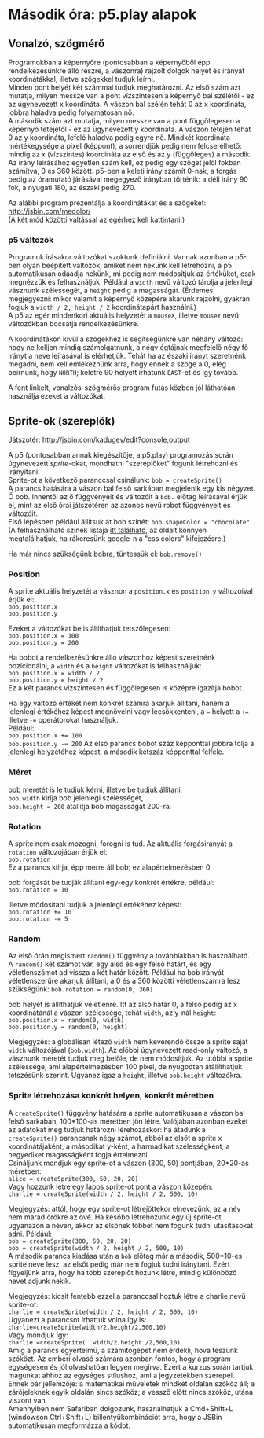 # Második óra: p5.play alapok

## Vonalzó, szögmérő

Programokban a képernyőre (pontosabban a képernyőből épp rendelkezésünkre álló részre, a vászonra) rajzolt dolgok helyét és irányát koordinátákkal, illetve szögekkel tudjuk leírni.  
Minden pont helyét két számmal tudjuk meghatározni. Az első szám azt mutatja, milyen messze van a pont vízszintesen a képernyő bal szélétől - ez az úgynevezett x koordináta. A vászon bal szélén tehát 0 az x koordináta, jobbra haladva pedig folyamatosan nő.  
A második szám azt mutatja, milyen messze van a pont függőlegesen a képernyő tetejétől - ez az úgynevezett y koordináta. A vászon tetején tehát 0 az y koordináta, lefelé haladva pedig egyre nő. Mindkét koordináta mértékegysége a pixel (képpont), a sorrendjük pedig nem felcserélhető: mindig az x (vízszintes) koordináta az első és az y (függőleges) a második.  
Az irány leírásához egyetlen szám kell, ez pedig egy szöget jelöl fokban számítva, 0 és 360 között. p5-ben a keleti irány számít 0-nak, a forgás pedig az óramutató járásával megegyező irányban történik: a déli irány 90 fok, a nyugati 180, az északi pedig 270.  

Az alábbi program prezentálja a koordinátákat és a szögeket: http://jsbin.com/medolor/  
(A két mód közötti váltással az egérhez kell kattintani.)  

### p5 változók

Programok írásakor változókat szoktunk definiálni. Vannak azonban a p5-ben olyan beépített változók, amiket nem nekünk kell létrehozni, a p5 automatikusan odaadja nekünk, mi pedig nem módosítjuk az értéküket, csak megnézzük és felhasználjuk. Például a `width` nevű változó tárolja a jelenlegi vásznunk szélességét, a `height` pedig a magasságát. (Érdemes megjegyezni: mikor valamit a képernyő közepére akarunk rajzolni, gyakran fogjuk a `width / 2, height / 2` koordinátapárt használni.)  
A p5 az egér mindenkori aktuális helyzetét a `mouseX`, illetve `mouseY` nevű változókban bocsátja rendelkezésünkre.  

A koordinátákon kívül a szögekhez is segítségünkre van néhány változó: hogy ne kelljen mindig számolgatnunk, a négy égtájnak megfelelő négy fő irányt a neve leírásával is elérhetjük. Tehát ha az északi irányt szeretnénk megadni, nem kell emlékeznünk arra, hogy ennek a szöge a 0, elég beírnünk, hogy `NORTH`; keletre 90 helyett írhatunk `EAST`-et és így tovább.  

A fent linkelt, vonalzós-szögmérős program futás közben jól láthatóan használja ezeket a változókat.  

## Sprite-ok (szereplők)

Játszótér: http://jsbin.com/kadugev/edit?console,output  

A p5 (pontosabban annak kiegészítője, a p5.play) programozás során úgynevezett _sprite_-okat, mondhatni "szereplőket" fogunk létrehozni és irányítani.  
Sprite-ot a következő paranccsal csinálunk: `bob = createSprite()`  
A parancs hatására a vászon bal felső sarkában megjelenik egy kis négyzet. Ő bob. Innentől az ő függvényeit és változóit a `bob.` előtag leírásával érjük el, mint az első órai játszótéren az azonos nevű robot függvényeit és változóit.  
Első lépésben például állítsuk át bob színét: `bob.shapeColor = "chocolate"`  
(A felhasználható színek listája [itt található](https://www.w3schools.com/cssref/css_colors.asp), az oldalt könnyen megtalálhatjuk, ha rákeresünk google-n a "css colors" kifejezésre.)  

Ha már nincs szükségünk bobra, tüntessük el: `bob.remove()`  

### Position

A sprite aktuális helyzetét a vásznon a `position.x` és `position.y` változóival érjük el:  
`bob.position.x`  
`bob.position.y`  

Ezeket a változókat be is állíthatjuk tetszőlegesen:  
`bob.position.x = 100`  
`bob.position.y = 200`  

Ha bobot a rendelkezésünkre álló vászonhoz képest szeretnénk pozícionálni, a `width` és a `height` változókat is felhasználjuk:  
`bob.position.x = width / 2`  
`bob.position.y = height / 2`  
Ez a két parancs vízszintesen és függőlegesen is középre igazítja bobot.  

Ha egy változó értékét nem konkrét számra akarjuk állítani, hanem a jelenlegi értékéhez képest megnövelni vagy lecsökkenteni, a `=` helyett a `+=` illetve `-=` operátorokat használjuk.  
Például:  
`bob.position.x += 100`  
`bob.position.y -= 200`
Az első parancs bobot száz képponttal jobbra tolja a jelenlegi helyzetéhez képest, a második kétszáz képponttal felfele.

### Méret
bob méretét is le tudjuk kérni, illetve be tudjuk állítani:  
`bob.width` kiríja bob jelenlegi szélességét,  
`bob.height = 200` átállítja bob magasságát 200-ra.  

### Rotation

A sprite nem csak mozogni, forogni is tud. Az aktuális forgásirányát a `rotation` változójában érjük el:  
`bob.rotation`  
Ez a parancs kiírja, épp merre áll bob; ez alapértelmezésben 0.  

bob forgását be tudják állítani egy-egy konkrét értékre, például:  
`bob.rotation = 10`  

Illetve módosítani tudjuk a jelenlegi értékéhez képest:  
`bob.rotation += 10`  
`bob.rotation -= 5`  

### Random

Az első órán megismert `random()` függvény a továbbiakban is használható. A `random()` két számot vár, egy alsó és egy felső határt, és egy véletlenszámot ad vissza a két határ között. Például ha bob irányát véletlenszerűre akarjuk állítani, a 0 és a 360 közötti véletlenszámra lesz szükségünk: `bob.rotation = random(0, 360)`  

bob helyét is állíthatjuk véletlenre. Itt az alsó határ 0, a felső pedig az x koordinátánál a vászon szélessége, tehát `width`, az y-nál `height`:  
`bob.position.x = random(0, width)`  
`bob.position.y = random(0, height)`  

Megjegyzés: a globálisan létező `width` nem keverendő össze a sprite saját `width` változójával (`bob.width`). Az előbbi úgynevezett read-only változó, a vásznunk méretét tudjuk meg belőle, de nem módosítjuk. Az utóbbi a sprite szélessége, ami alapértelmezésben 100 pixel, de nyugodtan átállíthatjuk tetszésünk szerint. Ugyanez igaz a `height`, illetve `bob.height` változókra.  

### Sprite létrehozása konkrét helyen, konkrét méretben

A `createSprite()` függvény hatására a sprite automatikusan a vászon bal felső sarkában, 100\*100-as méretben jön létre. Valójában azonban ezeket az adatokat meg tudjuk határozni lérehozáskor: ha átadunk a `createSprite()` parancsnak négy számot, abból az elsőt a sprite x koordinátájaként, a másodikat y-ként, a harmadikat szélességként, a negyediket magasságként fogja értelmezni.  
Csináljunk mondjuk egy sprite-ot a vászon (300, 50) pontjában, 20*20-as méretben:  
`alice = createSprite(300, 50, 20, 20)`  
Vagy hozzunk létre egy lapos sprite-ot pont a vászon közepén:  
`charlie = createSprite(width / 2, height / 2, 500, 10)`  

Megjegyzés: attól, hogy egy sprite-ot létrejöttekor elnevezünk, az a név nem marad örökre az övé. Ha később létrehozunk egy új sprite-ot ugyanazon a néven, akkor az elsőnek többet nem fogunk tudni utasításokat adni. Például:  
`bob = createSprite(300, 50, 20, 20)`  
`bob = createSprite(width / 2, height / 2, 500, 10)`  
A második parancs kiadása után a `bob` előtag már a második, 500*10-es sprite neve lesz, az elsőt pedig már nem fogjuk tudni iránytani. Ezért figyeljünk arra, hogy ha több szereplőt hozunk létre, mindig különböző nevet adjunk nekik.  

Megjegyzés: kicsit fentebb ezzel a paranccsal hoztuk létre a charlie nevű sprite-ot:  
`charlie = createSprite(width / 2, height / 2, 500, 10)`  
Ugyanezt a parancsot írhattuk volna így is:  
`charlie=createSprite(width/2,height/2,500,10)`  
Vagy mondjuk így:  
`charlie =createSprite(  width/2,height /2,500,10)`  
Amíg a parancs egyértelmű, a számítógépet nem érdekli, hova teszünk szóközt. Az emberi olvasó számára azonban fontos, hogy a program egységesen és jól olvashatóan legyen megírva. Ezért a kurzus során tartjuk magunkat ahhoz az egységes stílushoz, ami a jegyzetekben szerepel. Ennek pár jellemzője: a matematikai műveletek mindkét oldalán szóköz áll; a zárójeleknek egyik oldalán sincs szóköz; a vessző előtt nincs szóköz, utána viszont van.  
Amennyiben nem Safariban dolgozunk, használhatjuk a Cmd+Shift+L (windowson Ctrl+Shift+L) billentyűkombinációt arra, hogy a JSBin automatikusan megformázza a kódot.  
